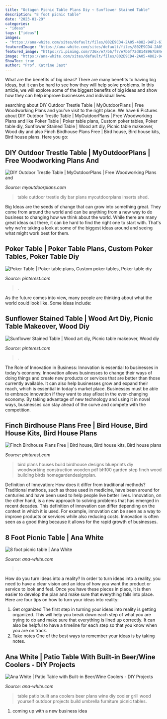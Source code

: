 ```yaml
---
title: "Octagon Picnic Table Plans Diy ~ Sunflower Stained Table"
description: "8 foot picnic table"
date: "2023-01-29"
categories:
- "ideas"
tags: ["ideas"]
images:
- "https://ana-white.com/sites/default/files/802E9CD4-2A05-4882-94F2-61D34F330CD6_0.jpeg"
featuredImage: "https://ana-white.com/sites/default/files/802E9CD4-2A05-4882-94F2-61D34F330CD6_0.jpeg"
featured_image: "https://i.pinimg.com/736x/e7/b6/f7/e7b6f72d8148967b84e77529be113b23.jpg"
image: "https://ana-white.com/sites/default/files/802E9CD4-2A05-4882-94F2-61D34F330CD6_0.jpeg"
ShowToc: true
author: "Prof. Katrine Jast"
---
```



What are the benefits of big ideas?
There are many benefits to having big ideas, but it can be hard to see how they will help solve problems. In this article, we will explore some of the biggest benefits of big ideas and show how they can help improve businesses and individual lives.

	

		
searching about DIY Outdoor Trestle Table | MyOutdoorPlans | Free Woodworking Plans and you've visit to the right place. We have 6 Pictures about DIY Outdoor Trestle Table | MyOutdoorPlans | Free Woodworking Plans and like Poker Table | Poker table plans, Custom poker tables, Poker table diy, Sunflower Stained Table | Wood art diy, Picnic table makeover, Wood diy and also Finch Birdhouse Plans Free | Bird house, Bird house kits, Bird house plans. Here you go:
		
    
## DIY Outdoor Trestle Table | MyOutdoorPlans | Free Woodworking Plans And

<img loading=lazy src="https://myoutdoorplans.com/wp-content/uploads/2016/09/DIY-Outdoor-Trestle-Table-600x338.jpg" onerror="this.onerror=null;this.src='https://tse1.mm.bing.net/th?id=OIP.fGeJPHt_o_7TdNmAe7_CTgHaEL&amp;pid=15.1';" alt="DIY Outdoor Trestle Table | MyOutdoorPlans | Free Woodworking Plans and">

_Source: myoutdoorplans.com_

>table outdoor trestle diy bar plans myoutdoorplans inserts shed. 

	

Big Ideas are the seeds of change that can grow into something great. They come from around the world and can be anything from a new way to do business to changing how we think about the world. While there are many great ideas out there, it can be hard to find the right one to start with. That's why we're taking a look at some of the biggest ideas around and seeing what might work best for them.

    
## Poker Table | Poker Table Plans, Custom Poker Tables, Poker Table Diy

<img loading=lazy src="https://i.pinimg.com/736x/e7/b6/f7/e7b6f72d8148967b84e77529be113b23.jpg" onerror="this.onerror=null;this.src='https://tse4.mm.bing.net/th?id=OIP.mla74hX5NnqN8YOsnGiEJwHaHa&amp;pid=15.1';" alt="Poker Table | Poker table plans, Custom poker tables, Poker table diy">

_Source: pinterest.com_

>. 

	

As the future comes into view, many people are thinking about what the world could look like. Some ideas include: 

    
## Sunflower Stained Table | Wood Art Diy, Picnic Table Makeover, Wood Diy

<img loading=lazy src="https://i.pinimg.com/originals/4b/4b/1d/4b4b1d485347eebcc9b1b8f337877164.png" onerror="this.onerror=null;this.src='https://tse4.mm.bing.net/th?id=OIP.U5nH-_lnjNoVDzoA1aof5wHaJ4&amp;pid=15.1';" alt="Sunflower Stained Table | Wood art diy, Picnic table makeover, Wood diy">

_Source: pinterest.com_

>. 

	

The Role of Innovation in Business:
Innovation is essential to businesses in today's economy. Innovation allows businesses to change their ways of doing things and create new products or services that are better than those currently available. It can also help businesses grow and expand their reach, which is essential in today's market place.
Businesses must be able to embrace innovation if they want to stay afloat in the ever-changing economy. By taking advantage of new technology and using it in novel ways, businesses can stay ahead of the curve and compete with the competition.

    
## Finch Birdhouse Plans Free | Bird House, Bird House Kits, Bird House Plans

<img loading=lazy src="https://i.pinimg.com/736x/c5/12/77/c5127772ad2d895fa11afb4e59ec7903.jpg" onerror="this.onerror=null;this.src='https://tse2.mm.bing.net/th?id=OIP.rDL20Sk_FfCjutdfEGgcNAHaFP&amp;pid=15.1';" alt="Finch Birdhouse Plans Free | Bird house, Bird house kits, Bird house plans">

_Source: pinterest.com_

>bird plans houses build birdhouse designs blueprints diy woodworking construction wooden pdf bh100 garden step finch wood building birds homegardendesignplan. 

	

Definition of Innovation: How does it differ from traditional methods?
Traditional methods, such as those used in medicine, have been around for centuries and have been used to help people live better lives. Innovation, on the other hand, is a new approach to solving problems that has emerged in recent decades. This definition of innovation can differ depending on the context in which it is used. For example, innovation can be seen as a way to improve products or services while also reducing costs. Innovation is often seen as a good thing because it allows for the rapid growth of businesses.

    
## 8 Foot Picnic Table | Ana White

<img loading=lazy src="https://ana-white.com/sites/default/files/802E9CD4-2A05-4882-94F2-61D34F330CD6_0.jpeg" onerror="this.onerror=null;this.src='https://tse3.mm.bing.net/th?id=OIP.7o1EqoSgqqg8M5xI2GfUMgHaJ4&amp;pid=15.1';" alt="8 foot picnic table | Ana White">

_Source: ana-white.com_

>. 

	

How do you turn ideas into a reality?
In order to turn ideas into a reality, you need to have a clear vision and an idea of how you want the product or service to look and feel. Once you have these pieces in place, it is then easier to develop the plan and make sure that everything falls into place. Here are four tips on how to turn your ideas into reality:
1. Get organized
The first step in turning your ideas into reality is getting organized. This will help you break down each step of what you are trying to do and make sure that everything is lined up correctly. It can also be helpful to have a timeline for each step so that you know when you are on track.
2. Take notes
One of the best ways to remember your ideas is by taking notes.

    
## Ana White | Patio Table With Built-in Beer/Wine Coolers - DIY Projects

<img loading=lazy src="http://www.ana-white.com/sites/default/files/3154827136_1369018225.JPG" onerror="this.onerror=null;this.src='https://tse2.mm.bing.net/th?id=OIP.yu_1DRjPhskhXsve3A3gTAHaGj&amp;pid=15.1';" alt="Ana White | Patio Table with Built-in Beer/Wine Coolers - DIY Projects">

_Source: ana-white.com_

>table patio built ana coolers beer plans wine diy cooler grill wood yourself outdoor projects build umbrella furniture picnic tables. 

	

1. coming up with a new business idea 

